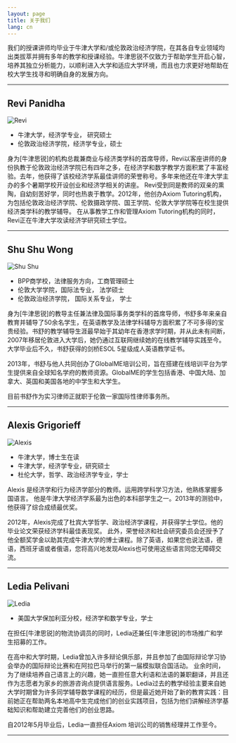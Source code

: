 ```yaml
---
layout: page
title: 关于我们
lang: cn
---
```


我们的授课讲师均毕业于牛津大学和/或伦敦政治经济学院，在其各自专业领域均出类拔萃并拥有多年的教学和授课经验。牛津思锐不仅致力于帮助学生开启心智，培养其独立分析能力，以顺利进入大学和适应大学环境，而且也力求更好地帮助在校大学生找寻和明确自身的发展方向。

---
## Revi Panidha

![Revi](https://dl.dropboxusercontent.com/u/516841/GlobalME/revi.jpg)

- 牛津大学，经济学专业， 研究硕士
- 伦敦政治经济学院，经济学专业，硕士

身为[牛津思锐]的机构总裁兼商业与经济类学科的首席导师，Revi以客座讲师的身份执教于伦敦政治经济学院已有四年之多，在经济学和数学教学方面积累了丰富经验。去年，他获得了该校经济学系最佳讲师的荣誉称号。多年来他还在牛津大学主办的多个暑期学校开设创业和经济学相关的讲座。
Revi受到同是教师的双亲的熏陶，自幼刻苦好学，同时也热衷于教学。2012年，他创办Axiom Tutoring机构，为包括伦敦政治经济学院、伦敦摄政学院、国王学院、伦敦大学学院等在校生提供经济类学科的教学辅导。
在从事教学工作和管理Axiom Tutoring机构的同时，Revi正在牛津大学攻读经济学研究硕士学位。

---
## Shu Shu Wong

![Shu Shu](https://dl.dropboxusercontent.com/u/516841/GlobalME/shu.jpg)

- BPP商学校，法律服务方向，工商管理硕士
- 伦敦大学学院，国际法专业， 法学硕士
- 伦敦政治经济学院， 国际关系专业， 学士

身为[牛津思锐]的教导主任兼法律及国际事务类学科的首席导师，书舒多年来亲自教育并辅导了50余名学生，在英语教学及法律学科辅导方面积累了不可多得的宝贵经验。书舒的教学辅导生涯最早始于其幼年在香港求学时期，并从此未有间断，2007年移居伦敦进入大学后，她仍通过互联网继续她的在线教学辅导实践至今。大学毕业后不久，书舒获得的剑桥ESOL 5星级成人英语教学证书。

2013年，书舒与他人共同创办了GlobalME培训公司，旨在搭建在线培训平台为学生提供来自全球知名学府的教师资源。GlobalME的学生包括香港、中国大陆、加拿大、英国和美国各地的中学生和大学生。

目前书舒作为实习律师正就职于伦敦一家国际性律师事务所。  

---
## Alexis Grigorieff

![Alexis](https://dl.dropboxusercontent.com/u/516841/GlobalME/alexis.jpg)

- 牛津大学，博士生在读
- 牛津大学，经济学专业，研究硕士
- 杜伦大学，哲学、政治经济学专业，学士

Alexis 是经济学和行为经济学部分的教师。运用跨学科学习方法，他熟练掌握多国语言。 他是牛津大学经济学系最为出色的本科部学生之一。2013年的测验中，他获得了综合成绩最优奖。

2012年，Alexis完成了杜宾大学哲学、政治经济学课程，并获得学士学位。他的毕业论文荣获经济学科最佳表现奖。 此外，荣誉经济和社会研究委员会还授予了他全额奖学金以助其完成牛津大学的博士课程。除了英语，如果您也说法语，德语，西班牙语或者俄语，您将高兴地发现Alexis也可使用这些语言同您无障碍交流。 
 
---

## Ledia Pelivani 

![Ledia](https://dl.dropboxusercontent.com/u/516841/GlobalME/ledia.jpg)

- 美国大学保加利亚分校，经济学和数学专业，学士

在担任[牛津思锐]的物流协调员的同时，Ledia还兼任[牛津思锐]的市场推广和学生招募的工作。

在高中和大学时期，Ledia曾加入许多辩论俱乐部，并且参加了由国际辩论学习协会举办的国际辩论比赛和在阿拉巴马举行的第一届模拟联合国活动。 业余时间，为了继续培养自己语言上的兴趣，她一直担任意大利语和法语的兼职翻译，并且还作为志愿者为家乡的旅游咨询点提供语言服务。Ledia过去的教学经验主要来自她大学时期曾为许多同学辅导数学课程的经历，但是最近她开始了新的教育实践：目前她正在帮助两名本地高中生完成他们的创业实践项目，包括为他们讲解经济学基础知识和帮助建立完善他们的创业思路。

自2012年5月毕业后，Ledia一直担任Axiom 培训公司的销售经理并工作至今。

---

